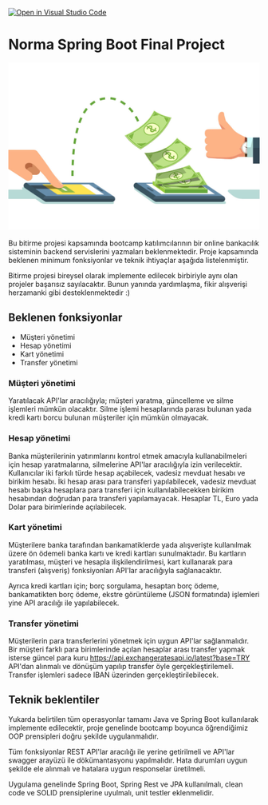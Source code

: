 [![Open in Visual Studio Code](https://classroom.github.com/assets/open-in-vscode-c66648af7eb3fe8bc4f294546bfd86ef473780cde1dea487d3c4ff354943c9ae.svg)](https://classroom.github.com/online_ide?assignment_repo_id=7850026&assignment_repo_type=AssignmentRepo)
# Norma Spring Boot Final Project

![money transfer](money_transfer.jpg)

Bu bitirme projesi kapsamında bootcamp katılımcılarının bir online bankacılık sisteminin backend servislerini yazmaları 
beklenmektedir. Proje kapsamında beklenen minimum fonksiyonlar ve teknik ihtiyaçlar aşağıda listelenmiştir.

Bitirme projesi bireysel olarak implemente edilecek birbiriyle aynı olan projeler başarısız sayılacaktır. Bunun yanında
yardımlaşma, fikir alışverişi herzamanki gibi desteklenmektedir :) 

## Beklenen fonksiyonlar
* Müşteri yönetimi
* Hesap yönetimi
* Kart yönetimi
* Transfer yönetimi

### Müşteri yönetimi
Yaratılacak API'lar aracılığıyla; müşteri yaratma, güncelleme ve silme işlemleri mümkün olacaktır. Silme işlemi hesaplarında
parası bulunan yada kredi kartı borcu bulunan müşteriler için mümkün olmayacak.

### Hesap yönetimi
Banka müşterilerinin yatırımlarını kontrol etmek amacıyla kullanabilmeleri için hesap yaratmalarına, silmelerine API'lar
aracılığıyla izin verilecektir. Kullanıcılar iki farkılı türde hesap açabilecek, vadesiz mevduat hesabı ve birikim hesabı.
İki hesap arası para transferi yapılabilecek, vadesiz mevduat hesabı başka hesaplara para transferi için kullanılabilecekken
birikim hesabından doğrudan para transferi yapılamayacak. Hesaplar TL, Euro yada Dolar para birimlerinde açılabilecek.

### Kart yönetimi
Müşterilere banka tarafından bankamatiklerde yada alışverişte kullanılmak üzere ön ödemeli banka kartı ve kredi kartları
sunulmaktadır. Bu kartların yaratılması, müşteri ve hesapla ilişkilendirilmesi, kart kullanarak para transferi (alışveriş) 
fonksiyonları API'lar aracılığıyla sağlanacaktır.

Ayrıca kredi kartları için; borç sorgulama, hesaptan borç ödeme, bankamatikten borç ödeme, ekstre görüntüleme (JSON formatında) 
işlemleri yine API aracılığı ile yapılabilecek.

### Transfer yönetimi
Müşterilerin para transferlerini yönetmek için uygun API'lar sağlanmalıdır. Bir müşteri farklı para birimlerinde açılan 
hesaplar arası transfer yapmak isterse güncel para kuru https://api.exchangeratesapi.io/latest?base=TRY API'dan 
alınmalı ve dönüşüm yapılıp transfer öyle gerçekleştirilemeli. Transfer işlemleri sadece IBAN üzerinden gerçekleştirilebilecek.

## Teknik beklentiler
Yukarda belirtilen tüm operasyonlar tamamı Java ve Spring Boot  kullanılarak implemente edilecektir, proje genelinde
bootcamp boyunca öğrendiğimiz OOP prensipleri doğru şekilde uygulanmalıdır. 

Tüm fonksiyonlar REST API'lar aracılığı ile yerine getirilmeli ve API'lar swagger arayüzü ile dökümantasyonu yapılmalıdır.
Hata durumları uygun şekilde ele alınmalı ve hatalara uygun responselar üretilmeli.

Uygulama genelinde Spring Boot, Spring Rest ve JPA kullanılmalı, clean code ve SOLID prensiplerine uyulmalı, unit testler 
eklenmelidir.
